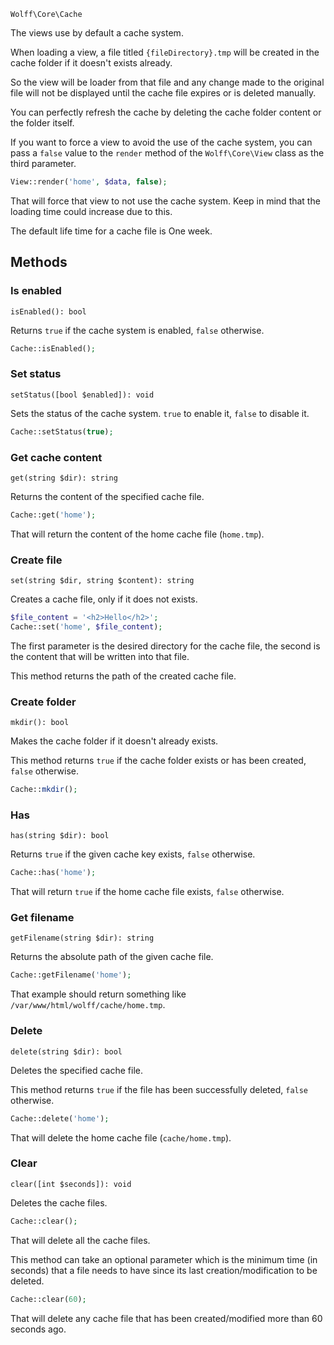 `Wolff\Core\Cache`

The views use by default a cache system.

When loading a view, a file titled `{fileDirectory}.tmp` will be created in the cache folder if it doesn't exists already.

So the view will be loader from that file and any change made to the original file will not be displayed until the cache file expires or is deleted manually.

You can perfectly refresh the cache by deleting the cache folder content or the folder itself.

If you want to force a view to avoid the use of the cache system, you can pass a `false` value to the `render` method of the `Wolff\Core\View` class as the third parameter.

```php
View::render('home', $data, false);
```

That will force that view to not use the cache system. Keep in mind that the loading time could increase due to this.

The default life time for a cache file is One week.

## Methods

### Is enabled

`isEnabled(): bool`

Returns `true` if the cache system is enabled, `false` otherwise.

```php
Cache::isEnabled();
```

### Set status

`setStatus([bool $enabled]): void`

Sets the status of the cache system. `true` to enable it, `false` to disable it.

```php
Cache::setStatus(true);
```

### Get cache content

`get(string $dir): string`

Returns the content of the specified cache file.

```php
Cache::get('home');
```

That will return the content of the home cache file (`home.tmp`).

### Create file

`set(string $dir, string $content): string`

Creates a cache file, only if it does not exists.

```php
$file_content = '<h2>Hello</h2>';
Cache::set('home', $file_content);
```

The first parameter is the desired directory for the cache file, the second is the content that will be written into that file.

This method returns the path of the created cache file.

### Create folder

`mkdir(): bool`

Makes the cache folder if it doesn't already exists.

This method returns `true` if the cache folder exists or has been created, `false` otherwise.

```php
Cache::mkdir();
```

### Has

`has(string $dir): bool`

Returns `true` if the given cache key exists, `false` otherwise.

```php
Cache::has('home');
```

That will return `true` if the home cache file exists, `false` otherwise.

### Get filename

`getFilename(string $dir): string`

Returns the absolute path of the given cache file.

```php
Cache::getFilename('home');
```

That example should return something like `/var/www/html/wolff/cache/home.tmp`.

### Delete

`delete(string $dir): bool`

Deletes the specified cache file. 

This method returns `true` if the file has been successfully deleted, `false` otherwise.

```php
Cache::delete('home');
```

That will delete the home cache file (`cache/home.tmp`).

### Clear

`clear([int $seconds]): void`

Deletes the cache files.

```php
Cache::clear();
```

That will delete all the cache files.

This method can take an optional parameter which is the minimum time (in seconds) that a file needs to have since its last creation/modification to be deleted.

```php
Cache::clear(60);
```

That will delete any cache file that has been created/modified more than 60 seconds ago.
